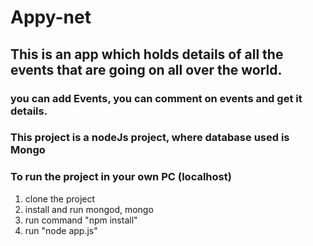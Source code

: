 # Appy-net

## This is an app which holds details of all the events that are going on all over the world. 

### you can add Events, you can comment on events and get it details. 

### This project is a nodeJs project, where database used is Mongo

### To run the project in your own PC (localhost) 

1. clone the project 
2. install and run mongod, mongo
3. run command "npm install"
4. run "node app.js"